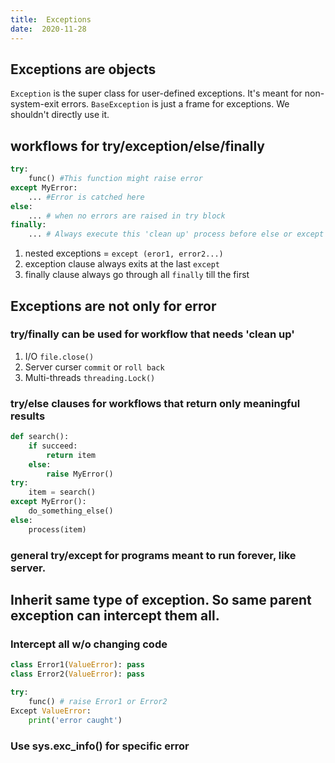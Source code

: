 ```yaml
---
title:  Exceptions
date:  2020-11-28
---
```


## Exceptions are objects

```Exception``` is the super class for user-defined exceptions. It's meant for non-system-exit errors. ```BaseException``` is just a frame for exceptions. We shouldn't directly use it.

## workflows for try/exception/else/finally

```python
try:
    func() #This function might raise error
except MyError:
    ... #Error is catched here
else:
    ... # when no errors are raised in try block
finally:
    ... # Always execute this 'clean up' process before else or except clause
```
1. nested exceptions = ```except (eror1, error2...)```
2. exception clause always exits at the last ```except```
3. finally clause always go through all ```finally``` till the first
## Exceptions are not only for error
### try/finally can be used for workflow that needs 'clean up'

1. I/O ```file.close()```
2. Server curser ```commit``` or ```roll back```
3. Multi-threads ```threading.Lock()```

### try/else clauses for workflows that return only meaningful results

```python
def search():
    if succeed:
        return item
    else:
        raise MyError()
try:
    item = search()
except MyError():
    do_something_else()
else:
    process(item)
```

### general try/except for programs meant to run forever, like server.

## Inherit same type of exception. So same parent exception can intercept them all.

### Intercept all w/o changing code
```python
class Error1(ValueError): pass
class Error2(ValueError): pass

try:
    func() # raise Error1 or Error2
Except ValueError:
    print('error caught')
```

### Use sys.exc_info() for specific error
